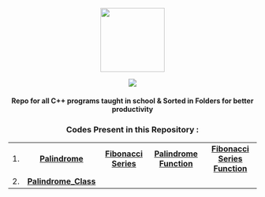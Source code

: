 <p align="center">
    <img src="https://upload.wikimedia.org/wikipedia/commons/1/18/ISO_C%2B%2B_Logo.svg" width = "130">
    <p align="center">
             <a href="https://git.io/typing-svg">
        <img
            src="https://readme-typing-svg.herokuapp.com?font=JetBrains+Mono&size=30&duration=3000&color=659AD2&center=true&vCenter=true&lines=Mushtifund+Aryaan+-+CS&width=600" /></a></p>
</p>

<h4 align="center">
    Repo for all <strong>C++</strong> programs taught in school & Sorted in Folders for better productivity
</h3>

 <!-- <p align="center">
  <img src="https://img.shields.io/github/repo-size/atharv115/MAHSS-CPP?logo=GitHub&style=for-the-badge">
  <img alt="GitHub contributors" src="https://img.shields.io/github/contributors/Atharv115/MAHSS-CPP?color=purple&label=Contribs&logo=Github&style=for-the-badge">
</p> 
<h4 align="center">
  <a href="#Getting-Started">Getting Started</a> •  <a href="#Features">Features</a> • <a href="#Plugins">Plugins</a> •
       <a href="#Hotkeys">Hotkeys</a> •
  <a href="#QuestionsSuggestions">Questions/Suggestions</a> •
  <a href="#Development">Development</a> •
  <a href="https://flowlauncher.com/docs">Docs</a>
</h4>
<img src="https://user-images.githubusercontent.com/6903107/144858082-8b654daf-60fb-4ee6-89b2-6183b73510d1.png" width="100%"> -->

<h3 align="center"><strong>Codes Present in this Repository :</strong></h3>

<div align="center">

| | | | | | 
| :-: | :-: | :-: | :-: | :-: |
|1.| [**Palindrome**](https://github.com/Atharv115/MAHSS-CPP/blob/main/Palindrome.cpp) | [**Fibonacci Series**](https://github.com/Atharv115/MAHSS-CPP/blob/main/Fibonacci_Series.cpp) | [**Palindrome Function**](https://github.com/Atharv115/MAHSS-CPP/blob/main/palindrom_using_Functions.cpp) | [**Fibonacci Series Function**](https://github.com/Atharv115/MAHSS-CPP/blob/main/Fibonacci_using_Functions.cpp) |
|2.| [**Palindrome_Class**](https://github.com/Atharv115/MAHSS-CPP/blob/main/Palindrome_Class.cpp)|

</div>